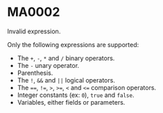 # MA0002

Invalid expression.

Only the following expressions are supported:

  * The `+`, `-`, `*` and `/` binary operators.
  * The `-` unary operator.
  * Parenthesis.
  * The `!`, `&&` and `||` logical operators.
  * The `==`, `!=`, `>`, `>=`, `<` and `<=` comparison operators.
  * Integer constants (ex: `0`), `true` and `false`.
  * Variables, either fields or parameters.

